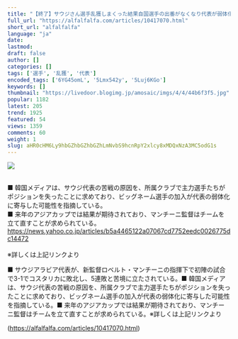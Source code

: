 ```yaml
---
title: "【終了】サウジさん選手乱獲しまくった結果自国選手の出番がなくなり代表が弱体化してしまう… : アルファルファモザイク"
full_url: "https://alfalfalfa.com/articles/10417070.html"
short_url: "alfalfalfa"
language: "ja"
date: 
lastmod: 
draft: false
author: []
categories: []
tags: ['選手', '乱獲', '代表']
encoded_tags: ['6YG45omL', '5Lmx542y', '5Luj6KGo']
keywords: []
thumbnail: "https://livedoor.blogimg.jp/amosaic/imgs/4/4/44b6f3f5.jpg"
popular: 1182
latest: 205
trend: 1925
featured: 54
views: 1359
comments: 60
weight: 1
slug: aHR0cHM6Ly9hbGZhbGZhbGZhLmNvbS9hcnRpY2xlcy8xMDQxNzA3MC5odG1s
---
```


![](https://livedoor.blogimg.jp/amosaic/imgs/4/4/44b6f3f5.jpg)

<div><br> ■ 韓国メディアは、サウジ代表の苦戦の原因を、所属クラブで主力選手たちがポジションを失ったことに求めており、ビッグネーム選手の加入が代表の弱体化に寄与した可能性を指摘している。<br> ■ 来年のアジアカップでは結果が期待されており、マンチーニ監督はチームを立て直すことが求められている。<br> <a href='https://news.yahoo.co.jp/articles/b5a4465122a07067cd7752eedc0026775dc14472' target='_blank' rel='nofollow'>https://news.yahoo.co.jp/articles/b5a4465122a07067cd7752eedc0026775dc14472</a><br> <br> ※詳しくは上記リンクより<br> <p>■ サウジアラビア代表が、新監督ロベルト・マンチーニの指揮下で初陣の試合で3-1でコスタリカに敗北し、5連敗と苦境に立たされている。■ 韓国メディアは、サウジ代表の苦戦の原因を、所属クラブで主力選手たちがポジションを失ったことに求めており、ビッグネーム選手の加入が代表の弱体化に寄与した可能性を指摘している。■ 来年のアジアカップでは結果が期待されており、マンチーニ監督はチームを立て直すことが求められている。※詳しくは上記リンクより</p></div>

(https://alfalfalfa.com/articles/10417070.html)
